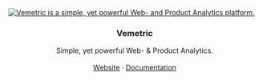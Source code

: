 <a href="https://vemetric.com">
  <img alt="Vemetric is a simple, yet powerful Web- and Product Analytics platform." src="https://github.com/user-attachments/assets/d860fe88-33bf-4baa-a263-cde2169d1bcd">
</a>

<h3 align="center">Vemetric</h3>
<p align="center">
  Simple, yet powerful Web- & Product Analytics.
  <br />
  <br />
  <a href="https:/vemetric.com">Website</a>
  ·
  <a href="https://vemetric.com/docs">Documentation</a>
</p>
